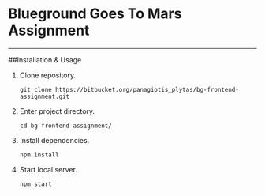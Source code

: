 # Blueground Goes To Mars Assignment
--------------------

##Installation & Usage

1. Clone repository.

    ```
    git clone https://bitbucket.org/panagiotis_plytas/bg-frontend-assignment.git
    ```

2. Enter project directory.

    ```
    cd bg-frontend-assignment/
    ```

3. Install dependencies.

    ```
    npm install
    ```

4. Start local server.

    ```
    npm start
    ```